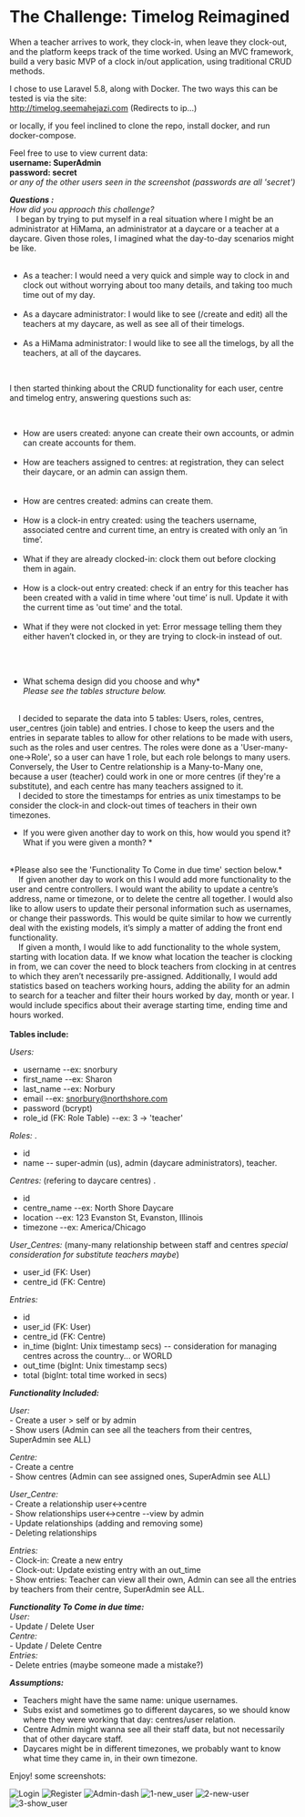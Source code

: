 # The Challenge: Timelog Reimagined

When a teacher arrives to work, they clock-in, when leave they clock-out, and the platform keeps track of the time worked. 
Using an MVC framework, build a very basic MVP of a clock in/out application, using traditional CRUD methods.

I chose to use Laravel 5.8, along with Docker.
The two ways this can be tested is via the site:  
        http://timelog.seemahejazi.com  (Redirects to ip...)
        
or locally, if you feel inclined to clone the repo, install docker, and run docker-compose.

Feel free to use to view current data:   
<strong> 
username: SuperAdmin   
password: secret
</strong>      
*or any of the other users seen in the screenshot (passwords are all 'secret')*

<strong>*Questions :*</strong>  <br>
*How did you approach this challenge?*   <br>
&nbsp;&nbsp;&nbsp;I began by trying to put myself in a real situation where I might be an administrator at HiMama, an administrator at a daycare or a teacher at a daycare. Given those roles, I imagined what the day-to-day scenarios might be like.<br>
&nbsp;&nbsp;&nbsp;&nbsp;&nbsp;&nbsp;
- As a teacher: I would need a very quick and simple way to clock in and clock out without worrying about too many details, and taking too much time out of my day. <br>
&nbsp;&nbsp;&nbsp;&nbsp;&nbsp;&nbsp;
- As a daycare administrator: I would like to see (/create and edit) all the teachers at my daycare, as well as see all of their timelogs.  <br>
&nbsp;&nbsp;&nbsp;&nbsp;&nbsp;&nbsp;
- As a HiMama administrator: I would like to see all the timelogs, by all the teachers, at all of the daycares.  <br>
<br>

I then started thinking about the CRUD functionality for each user, centre and timelog entry, answering questions such as:
   
   &nbsp;&nbsp;&nbsp;&nbsp;&nbsp;&nbsp;
- How are users created: anyone can create their own accounts, or admin can create accounts for them.  <br>
    &nbsp;&nbsp;&nbsp;&nbsp;&nbsp;&nbsp;
- How are teachers assigned to centres: at registration, they can select their daycare, or an admin can assign them. <br>  
    &nbsp;&nbsp;&nbsp;&nbsp;&nbsp;&nbsp;
- How are centres created: admins can create them.  <br>
    &nbsp;&nbsp;&nbsp;&nbsp;&nbsp;&nbsp;
- How is a clock-in entry created: using the teachers username, associated centre and current time, an entry is created with only an ‘in time’.  <br>
    &nbsp;&nbsp;&nbsp;&nbsp;&nbsp;&nbsp;
- What if they are already clocked-in: clock them out before clocking them in again.  <br>
    &nbsp;&nbsp;&nbsp;&nbsp;&nbsp;&nbsp;
- How is a clock-out entry created: check if an entry for this teacher has been created with a valid in time where 'out time’ is null. Update it with the current time as 'out time' and the total.   <br>
    &nbsp;&nbsp;&nbsp;&nbsp;&nbsp;&nbsp;
- What if they were not clocked in yet: Error message telling them they either haven’t clocked in, or they are trying to clock-in instead of out. 
   
<br>
<br>
    
* What schema design did you choose and why* <br>
    *Please see the tables structure below.*
<br>
&nbsp;&nbsp;&nbsp;
    I decided to separate the data into 5 tables: Users, roles, centres, user_centres (join table) and entries. I chose to keep the users and the entries in separate tables to allow for other relations to be made with users, such as the roles and user centres. The roles were done as a 'User-many-one->Role', so a user can have 1 role, but each role belongs to many users. Conversely, the User to Centre relationship is a Many-to-Many one, because a user (teacher) could work in one or more centres (if they're a substitute), and each centre has many teachers assigned to it.
<br>
&nbsp;&nbsp;&nbsp;
    I decided to store the timestamps for entries as unix timestamps to be consider the clock-in and clock-out times of teachers in their own timezones.   
 
<br>   
   
* If you were given another day to work on this, how would you spend it? What if you were
given a month? *   

<br>    
    *Please also see the 'Functionality To Come in due time' section below.* 
    <br>   
&nbsp;&nbsp;&nbsp;
If given another day to work on this I would add more functionality to the user and centre controllers. I would want the ability to update a centre’s address, name or timezone, or to delete the centre all together. I would also like to allow users to update their personal information such as usernames, or change their passwords. This would be quite similar to how we currently deal with the existing models, it’s simply a matter of adding the front end functionality. 
<br>   
&nbsp;&nbsp;&nbsp; 
If given a month, I would like to add functionality to the whole system, starting with location data. If we know what location the teacher is clocking in from, we can cover the need to block teachers from clocking in at centres to which they aren’t necessarily pre-assigned. Additionally, I would add statistics based on teachers working hours, adding the ability for an admin to search for a teacher and filter their hours worked by day, month or year. I would include specifics about their average starting time, ending time and hours worked.
<br>
<br>
<strong>Tables include:</strong> 

*Users:*
  - username                    --ex: snorbury
  - first_name                  --ex: Sharon
  - last_name                   --ex: Norbury
  - email                       --ex: snorbury@northshore.com
  - password (bcrypt)             
  - role_id (FK: Role Table)    --ex: 3 -> 'teacher'
  
*Roles:* . 
  - id
  - name          -- super-admin (us), admin (daycare administrators), teacher.
  
*Centres:*  (refering to daycare centres) . 
  - id
  - centre_name   --ex: North Shore Daycare
  - location      --ex: 123 Evanston St, Evanston, Illinois
  - timezone      --ex: America/Chicago
    
*User_Centres:* (many-many relationship between staff and centres *special consideration for substitute teachers maybe*)  
  - user_id (FK: User)
  - centre_id (FK: Centre)
    
*Entries:*
  - id
  - user_id   (FK: User)
  - centre_id (FK: Centre)
  - in_time   (bigInt: Unix timestamp secs)   -- consideration for managing centres across the country... or WORLD 
  - out_time  (bigInt: Unix timestamp secs)
  - total     (bigInt: total time worked in secs)
    
<strong>*Functionality Included:*</strong>  

  *User:*  
    - Create a user > self or by admin   
    - Show users (Admin can see all the teachers from their centres, SuperAdmin see ALL)
    
  *Centre:*  
    - Create a centre   
    - Show centres (Admin can see assigned ones, SuperAdmin see ALL)
    
  *User_Centre:*  
    - Create a relationship user<->centre  
    - Show relationships user<->centre --view by admin  
    - Update relationships (adding and removing some)  
    - Deleting relationships
    
  *Entries:*  
    - Clock-in: Create a new entry  
    - Clock-out: Update existing entry with an out_time  
    - Show entries: Teacher can view all their own, Admin can see all the entries by teachers from their centre, SuperAdmin see ALL.

<strong>*Functionality To Come in due time:*</strong>  
  *User:*  
        - Update / Delete User   
  *Centre:*   
        - Update / Delete Centre   
  *Entries:*   
        - Delete entries (maybe someone made a mistake?)

 

  <strong>*Assumptions:*</strong>  
  - Teachers might have the same name: unique usernames.   
  - Subs exist and sometimes go to different daycares, so we should know where they were working that day: centres/user relation.  
  - Centre Admin might wanna see all their staff data, but not necessarily that of other daycare staff.   
  - Daycares might be in different timezones, we probably want to know what time they came in, in their own timezone.   




  Enjoy! some screenshots:  

![Login](https://user-images.githubusercontent.com/10931672/65635154-c5a87a80-dfad-11e9-8fdc-e686e32902e6.png)
![Register](https://user-images.githubusercontent.com/10931672/65635202-deb12b80-dfad-11e9-8061-5b0ce64a4dfb.png)
![Admin-dash](https://user-images.githubusercontent.com/10931672/65635242-f38dbf00-dfad-11e9-973d-d2eab83894bd.png)
![1-new_user](https://user-images.githubusercontent.com/10931672/65635313-14eeab00-dfae-11e9-88a0-c82b46b5d2bd.png)
![2-new-user](https://user-images.githubusercontent.com/10931672/65635314-15874180-dfae-11e9-8df9-7c13df3553f3.png)
![3-show_user](https://user-images.githubusercontent.com/10931672/65635316-15874180-dfae-11e9-9d43-18353bef63ae.png)

 
  
  
